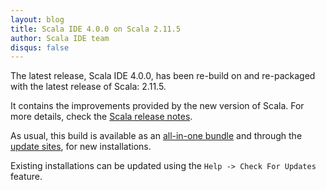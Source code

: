 ```yaml
---
layout: blog
title: Scala IDE 4.0.0 on Scala 2.11.5
author: Scala IDE team
disqus: false
---
```


The latest release, Scala IDE 4.0.0, has been re-build on and re-packaged with the latest release of Scala: 2.11.5.

It contains the improvements provided by the new version of Scala. For more details, check the [Scala release notes][scala-release-notes].

As usual, this build is available as an [all-in-one bundle](/download/sdk.html) and through the [update sites](/download/current.html), for new installations.

Existing installations can be updated using the `Help -> Check For Updates` feature.

[scala-release-notes]: http://www.scala-lang.org/news/2.11.5
